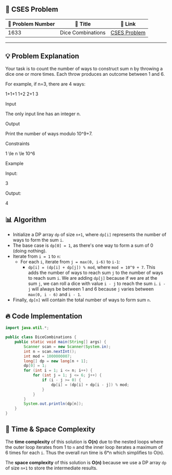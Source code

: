 ## 📝 **CSES Problem**
| 🔢 Problem Number | 📌 Title | 🔗 Link |
|------------------|--------------------------|--------------------------|
| 1633 | Dice Combinations | [CSES Problem](https://cses.fi/problemset/task/1633/) |

---

## 💡 **Problem Explanation**
Your task is to count the number of ways to construct sum n by throwing a dice one or more times. Each throw produces an outcome between 1 and 6.

For example, if n=3, there are 4 ways:

1+1+1
1+2
2+1
3

Input

The only input line has an integer n.

Output

Print the number of ways modulo 10^9+7.

Constraints

1 \le n \le 10^6

Example

Input:

3

Output:

4

## 📊 **Algorithm**
*   Initialize a DP array `dp` of size `n+1`, where `dp[i]` represents the number of ways to form the sum `i`.
*   The base case is `dp[0] = 1`, as there's one way to form a sum of 0 (doing nothing).
*   Iterate from `i = 1` to `n`:
    *   For each `i`, iterate from `j = max(0, i-6)` to `i-1`:
        *   `dp[i] = (dp[i] + dp[j]) % mod`, where `mod = 10^9 + 7`. This adds the number of ways to reach sum `j` to the number of ways to reach sum `i`.  We are adding `dp[j]` because if we are at the sum `j`, we can roll a dice with value `i - j` to reach the sum `i`. `i - j` will always be between 1 and 6 because `j` varies between `max(0, i - 6)` and `i - 1`.
*   Finally, `dp[n]` will contain the total number of ways to form sum `n`.

## 🔥 **Code Implementation**
```java
import java.util.*;

public class DiceCombinations {
    public static void main(String[] args) {
        Scanner scan = new Scanner(System.in);
        int n = scan.nextInt();
        int mod = 1000000007;
        long[] dp = new long[n + 1];
        dp[0] = 1;
        for (int i = 1; i <= n; i++) {
            for (int j = 1; j <= 6; j++) {
                if (i - j >= 0) {
                    dp[i] = (dp[i] + dp[i - j]) % mod;
                }
            }
        }
        System.out.println(dp[n]);
    }
}
```

## 🚀 **Time & Space Complexity**
The **time complexity** of this solution is **O(n)** due to the nested loops where the outer loop iterates from 1 to `n` and the inner loop iterates a maximum of 6 times for each `i`.  Thus the overall run time is 6\*n which simplifies to O(n).

The **space complexity** of this solution is **O(n)** because we use a DP array `dp` of size `n+1` to store the intermediate results.
